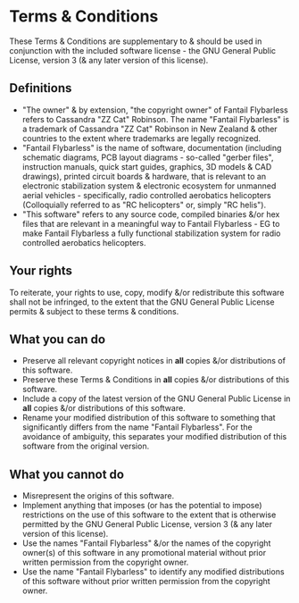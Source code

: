 # Terms & Conditions
These Terms & Conditions are supplementary to & should be used in conjunction with the included software license - the GNU General Public License, version 3 (& any later version of this license).

## Definitions
 * "The owner" & by extension, "the copyright owner" of Fantail Flybarless refers to Cassandra "ZZ Cat" Robinson.
 The name "Fantail Flybarless" is a trademark of Cassandra "ZZ Cat" Robinson in New Zealand & other countries to the extent where trademarks are legally recognized.
 * "Fantail Flybarless" is the name of software, documentation (including schematic diagrams, PCB layout diagrams - so-called "gerber files", instruction manuals, quick start guides, graphics, 3D models & CAD drawings), printed circuit boards & hardware, that is relevant to an electronic stabilization system & electronic ecosystem for unmanned aerial vehicles - specifically, radio controlled aerobatics helicopters (Colloquially referred to as "RC helicopters" or, simply "RC helis").
 * "This software" refers to any source code, compiled binaries &/or hex files that are relevant in a meaningful way to Fantail Flybarless - EG to make Fantail Flybarless a fully functional stabilization system for radio controlled aerobatics helicopters.

## Your rights
To reiterate, your rights to use, copy, modify &/or redistribute this software shall not be infringed, to the extent that the GNU General Public License permits & subject to these terms & conditions.

## What you can do
 * Preserve all relevant copyright notices in __all__ copies &/or distributions of this software.
 * Preserve these Terms & Conditions in __all__ copies &/or distributions of this software.
 * Include a copy of the latest version of the GNU General Public License in __all__ copies &/or distributions of this software.
 * Rename your modified distribution of this software to something that significantly differs from the name "Fantail Flybarless".
 For the avoidance of ambiguity, this separates your modified distribution of this software from the original version.

## What you cannot do
 * Misrepresent the origins of this software.
 * Implement anything that imposes (or has the potential to impose) restrictions on the use of this software to the extent that is otherwise permitted by the GNU General Public License, version 3 (& any later version of this license).
 * Use the names "Fantail Flybarless" &/or the names of the copyright owner(s) of this software in any promotional material without prior written permission from the copyright owner.
 * Use the name "Fantail Flybarless" to identify any modified distributions of this software without prior written permission from the copyright owner.

